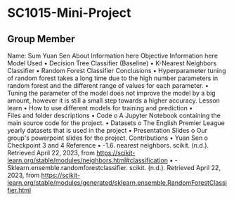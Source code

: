 # SC1015-Mini-Project

## Group Member
Name: Sum Yuan Sen 
About
Information here
Objective
Information here
Model Used
•	Decision Tree Classifier (Baseline)
•	K-Nearest Neighbors Classifier
•	Random Forest Classifier
Conclusions
•	Hyperparameter tuning of random forest takes a long time due to the high number parameters in random forest and the different range of values for each parameter.
•	Tuning the parameter of the model does not improve the model by a big amount, however it is still a small step towards a higher accuracy.
Lesson learn
•	How to use different models for training and prediction
•	
Files and folder descriptions
•	Code
o	A Jupyter Notebook containing the main source code for the project.
•	Datasets
o	The English Premier League yearly datasets that is used in the project
•	Presentation Slides
o	Our group's powerpoint slides for the project.
Contributions
•	Yuan Sen
o	Checkpoint 3 and 4
Reference
•	-1.6. nearest neighbors. scikit. (n.d.). Retrieved April 22, 2023, from https://scikit-learn.org/stable/modules/neighbors.html#classification
•	-Sklearn.ensemble.randomforestclassifier. scikit. (n.d.). Retrieved April 22, 2023, from https://scikit-learn.org/stable/modules/generated/sklearn.ensemble.RandomForestClassifier.html
